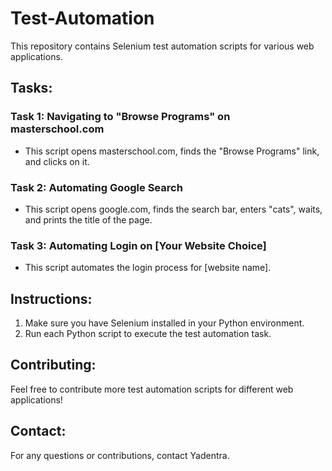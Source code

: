 # Test-Automation
This repository contains Selenium test automation scripts for various web applications.
## Tasks:
### Task 1:  Navigating to "Browse Programs" on masterschool.com
* This script opens masterschool.com, finds the "Browse Programs" link, and clicks on it.
### Task 2:  Automating Google Search
* This script opens google.com, finds the search bar, enters "cats", waits, and prints the title of the page.
### Task 3:  Automating Login on [Your Website Choice]
* This script automates the login process for [website name]. 
## Instructions:
1. Make sure you have Selenium installed in your Python environment.
2. Run each Python script to execute the test automation task. 
## Contributing:
Feel free to contribute more test automation scripts for different web applications!
## Contact:
For any questions or contributions, contact Yadentra.
     

